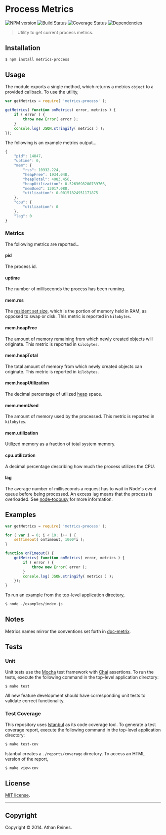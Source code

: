 Process Metrics
===============
[![NPM version][npm-image]][npm-url] [![Build Status][travis-image]][travis-url] [![Coverage Status][coveralls-image]][coveralls-url] [![Dependencies][dependencies-image]][dependencies-url]

> Utility to get current process metrics.


## Installation

``` bash
$ npm install metrics-process
```

## Usage

The module exports a single method, which returns a metrics `object` to a provided callback. To use the utility,

``` javascript
var getMetrics = require( 'metrics-process' );

getMetrics( function onMetrics( error, metrics ) {
	if ( error ) {
		throw new Error( error );
	}
	console.log( JSON.stringify( metrics ) );
});
```

The following is an example metrics output...

``` javascript
{
	"pid": 14847,
	"uptime": 0,
	"mem": {
		"rss": 10932.224,
		"heapFree": 1934.048,
		"heapTotal": 4083.456,
		"heapUtilization": 0.5263698200739766,
		"memUsed": 13017.088,
		"utilization": 0.00151824951171875
	},
	"cpu": {
		"utilization": 0
	},
	"lag": 0
}
```



### Metrics

The following metrics are reported...


#### pid

The process id.


#### uptime

The number of milliseconds the process has been running.


#### mem.rss

The [resident set size](http://en.wikipedia.org/wiki/Resident_set_size), which is the portion of memory held in RAM, as opposed to swap or disk. This metric is reported in `kilobytes`.


#### mem.heapFree

The amount of memory remaining from which newly created objects will originate. This metric is reported in `kilobytes`.


#### mem.heapTotal

The total amount of memory from which newly created objects can originate. This metric is reported in `kilobytes`.


#### mem.heapUtilization

The decimal percentage of utilized [heap](http://en.wikipedia.org/wiki/Memory_management) space.


#### mem.memUsed

The amount of memory used by the processed. This metric is reported in `kilobytes`.


#### mem.utilization

Utilized memory as a fraction of total system memory.


#### cpu.utilization

A decimal percentage describing how much the process utilizes the CPU.


#### lag

The average number of milliseconds a request has to wait in Node's event queue before being processed. An excess lag means that the process is overloaded. See [node-toobusy](https://github.com/lloyd/node-toobusy) for more information.


## Examples

``` javascript
var getMetrics = require( 'metrics-process' );

for ( var i = 0; i < 10; i++ ) {
	setTimeout( onTimeout, 1000*i );
}

function onTimeout() {
	getMetrics( function onMetrics( error, metrics ) {
		if ( error ) {
			throw new Error( error );
		}
		console.log( JSON.stringify( metrics ) );
	});
}
```

To run an example from the top-level application directory,

``` bash
$ node ./examples/index.js
```


## Notes

Metrics names mirror the conventions set forth in [doc-metrix](https://github.com/doc-metrix).



## Tests

### Unit

Unit tests use the [Mocha](http://visionmedia.github.io/mocha) test framework with [Chai](http://chaijs.com) assertions. To run the tests, execute the following command in the top-level application directory:

``` bash
$ make test
```

All new feature development should have corresponding unit tests to validate correct functionality.


### Test Coverage

This repository uses [Istanbul](https://github.com/gotwarlost/istanbul) as its code coverage tool. To generate a test coverage report, execute the following command in the top-level application directory:

``` bash
$ make test-cov
```

Istanbul creates a `./reports/coverage` directory. To access an HTML version of the report,

``` bash
$ make view-cov
```



## License

[MIT license](http://opensource.org/licenses/MIT). 


---
## Copyright

Copyright &copy; 2014. Athan Reines.


[npm-image]: http://img.shields.io/npm/v/metrics-process.svg
[npm-url]: https://npmjs.org/package/metrics-process

[travis-image]: http://img.shields.io/travis/kgryte/node-metrics-process/master.svg
[travis-url]: https://travis-ci.org/kgryte/node-metrics-process

[coveralls-image]: https://img.shields.io/coveralls/kgryte/node-metrics-process/master.svg
[coveralls-url]: https://coveralls.io/r/kgryte/node-metrics-process?branch=master

[dependencies-image]: http://img.shields.io/david/kgryte/node-metrics-process.svg
[dependencies-url]: https://david-dm.org/kgryte/node-metrics-process

[dev-dependencies-image]: http://img.shields.io/david/dev/kgryte/node-metrics-process.svg
[dev-dependencies-url]: https://david-dm.org/dev/kgryte/node-metrics-process

[github-issues-image]: http://img.shields.io/github/issues/kgryte/node-metrics-process.svg
[github-issues-url]: https://github.com/kgryte/node-metrics-process/issues